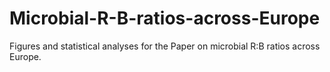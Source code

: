 # Microbial-R-B-ratios-across-Europe
Figures and statistical analyses for the Paper on microbial R:B ratios across Europe. 
